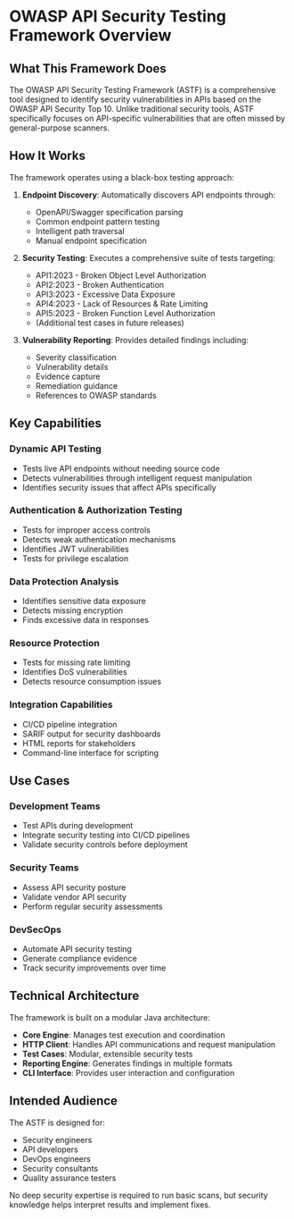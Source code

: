 # OWASP API Security Testing Framework Overview

## What This Framework Does

The OWASP API Security Testing Framework (ASTF) is a comprehensive tool designed to identify security vulnerabilities in APIs based on the OWASP API Security Top 10. Unlike traditional security tools, ASTF specifically focuses on API-specific vulnerabilities that are often missed by general-purpose scanners.

## How It Works

The framework operates using a black-box testing approach:

1. **Endpoint Discovery**: Automatically discovers API endpoints through:
    - OpenAPI/Swagger specification parsing
    - Common endpoint pattern testing
    - Intelligent path traversal
    - Manual endpoint specification

2. **Security Testing**: Executes a comprehensive suite of tests targeting:
    - API1:2023 - Broken Object Level Authorization
    - API2:2023 - Broken Authentication
    - API3:2023 - Excessive Data Exposure
    - API4:2023 - Lack of Resources & Rate Limiting
    - API5:2023 - Broken Function Level Authorization
    - (Additional test cases in future releases)

3. **Vulnerability Reporting**: Provides detailed findings including:
    - Severity classification
    - Vulnerability details
    - Evidence capture
    - Remediation guidance
    - References to OWASP standards

## Key Capabilities

### Dynamic API Testing

* Tests live API endpoints without needing source code
* Detects vulnerabilities through intelligent request manipulation
* Identifies security issues that affect APIs specifically

### Authentication & Authorization Testing

* Tests for improper access controls
* Detects weak authentication mechanisms
* Identifies JWT vulnerabilities
* Tests for privilege escalation

### Data Protection Analysis

* Identifies sensitive data exposure
* Detects missing encryption
* Finds excessive data in responses

### Resource Protection

* Tests for missing rate limiting
* Identifies DoS vulnerabilities
* Detects resource consumption issues

### Integration Capabilities

* CI/CD pipeline integration
* SARIF output for security dashboards
* HTML reports for stakeholders
* Command-line interface for scripting

## Use Cases

### Development Teams

* Test APIs during development
* Integrate security testing into CI/CD pipelines
* Validate security controls before deployment

### Security Teams

* Assess API security posture
* Validate vendor API security
* Perform regular security assessments

### DevSecOps

* Automate API security testing
* Generate compliance evidence
* Track security improvements over time

## Technical Architecture

The framework is built on a modular Java architecture:

* **Core Engine**: Manages test execution and coordination
* **HTTP Client**: Handles API communications and request manipulation
* **Test Cases**: Modular, extensible security tests
* **Reporting Engine**: Generates findings in multiple formats
* **CLI Interface**: Provides user interaction and configuration

## Intended Audience

The ASTF is designed for:

* Security engineers
* API developers
* DevOps engineers
* Security consultants
* Quality assurance testers

No deep security expertise is required to run basic scans, but security knowledge helps interpret results and implement fixes.